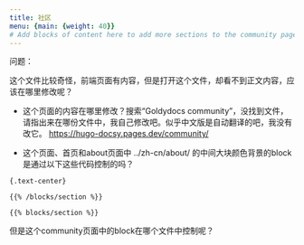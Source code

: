 ```yaml
---
title: 社区
menu: {main: {weight: 40}}
# Add blocks of content here to add more sections to the community page
---
```


问题：

这个文件比较奇怪，前端页面有内容，但是打开这个文件，却看不到正文内容，应该在哪里修改呢？

- 这个页面的内容在哪里修改？搜索“Goldydocs community”，没找到文件，请指出来在哪份文件中，我自己修改吧。似乎中文版是自动翻译的吧，我没有改它。
https://hugo-docsy.pages.dev/community/


- 这个页面、首页和about页面中 ../zh-cn/about/ 的中间大块颜色背景的block 是通过以下这些代码控制的吗？
```
{.text-center}

{{% /blocks/section %}}

{{% blocks/section %}}

```
但是这个community页面中的block在哪个文件中控制呢？
